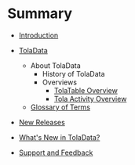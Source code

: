 # Summary

* [Introduction](README.md)

* [TolaData](toladata.md)
  * About TolaData
    * History of TolaData
    * Overviews
      * [TolaTable Overview](tola_table_overview.md)
      * [Tola Activity Overview](tola_activity_overview.md)
  * [Glossary of Terms](chapter1.md)
* [New Releases](new_releases.md)
* [What's New in TolaData?](whats_new_in_toladata.md)
* [Support and Feedback](support_and_feedback.md)


